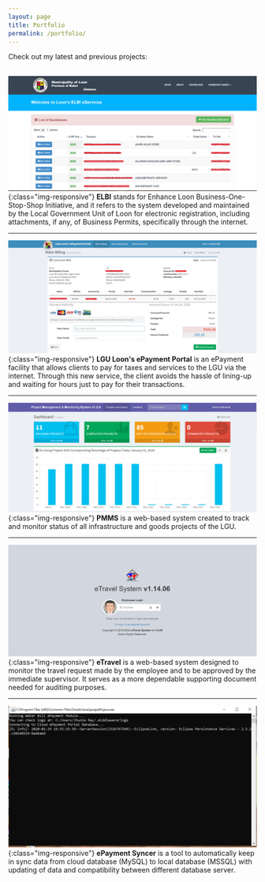 ```yaml
---
layout: page
title: Portfolio
permalink: /portfolio/
---
```


Check out my latest and previous projects:<br><br>

![ELBI eServices Portal](/assets/img/portfolio/elbi.png){:class="img-responsive"}
**ELBI** stands for Enhance Loon Business-One-Stop-Shop Initiative, and it refers to the system developed and maintained by the Local Government Unit of Loon for electronic registration, including attachments, if any, of Business Permits, specifically through the internet.<br><hr>

![LGU Loon's ePayment Portal](/assets/img/portfolio/epayment.png){:class="img-responsive"}
**LGU Loon's ePayment Portal** is an ePayment facility that allows clients to pay for taxes and services to the LGU via the internet. Through this new service, the client avoids the hassle of lining-up and waiting for hours just to pay for their transactions.<br><hr>

![Project Management & Monitoring System](/assets/img/portfolio/pmms.png){:class="img-responsive"}
**PMMS** is a web-based system created to track and monitor status of all infrastructure and goods projects of the LGU.<br><hr>

![eTravel System](/assets/img/portfolio/etravel.png){:class="img-responsive"}
**eTravel** is a web-based system designed to monitor the travel request made by the employee and to be approved by the immediate supervisor. It serves as a more dependable supporting document needed for auditing purposes.<br><hr>

![ePayment Syncer](/assets/img/portfolio/epayment-syncer.png){:class="img-responsive"}
**ePayment Syncer** is a tool to automatically keep in sync data from cloud database (MySQL) to local database (MSSQL) with updating of data and compatibility between different database server.<br>

